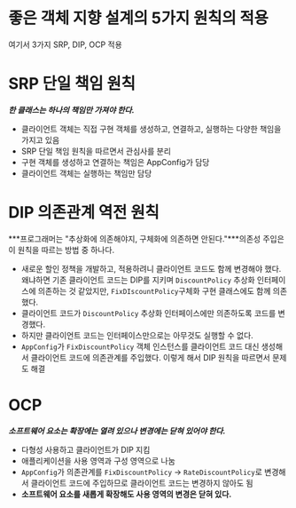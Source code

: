 # 좋은 객체 지향 설계의 5가지 원칙의 적용
여기서 3가지 SRP, DIP, OCP 적용
# SRP 단일 책임 원칙
***한 클래스는 하나의 책임만 가져야 한다.***
* 클라이언트 객체는 직접 구현 객체를 생성하고, 연결하고, 실행하는 다양한 책임을 가지고 있음
* SRP 단일 책임 원칙을 따르면서 관심사를 분리
* 구현 객체를 생성하고 연결하는 책임은 AppConfig가 담당
* 클라이언트 객체는 실행하는 책임만 담당

# DIP 의존관계 역전 원칙
***프로그래머는 "추상화에 의존해야지, 구체화에 의존하면 안된다."***의존성 주입은 이 원칙을 따르는 방법 중 하나다.
* 새로운 할인 정책을 개발하고, 적용하려니 클라이언트 코드도 함께 변경해야 했다. 왜냐하면 기존 클라이언트 코드는 DIP를 지키며 `DiscountPolicy` 추상화 인터페이스에 의존하는 것 같았지만, `FixDIscountPolicy`구체화 구현 클래스에도 함께 의존했다.
* 클라이언트 코드가 `DiscountPolicy` 추상화 인터페이스에만 의존하도록 코드를 변경했다.
* 하지만 클라이언트 코드는 인터페이스만으로는 아무것도 실행할 수 없다.
* `AppConfig`가 `FixDiscountPolicy` 객체 인스턴스를 클라이언트 코드 대신 생성해서 클라이언트 코드에 의존관계를 주입했다. 이렇게 해서 DIP 원칙을 따르면서 문제도 해결

# OCP
***소프트웨어 요소는 확장에는 열려 있으나 변경에는 닫혀 있어야 한다.***
* 다형성 사용하고 클라이언트가 DIP 지킴
* 애플리케이션을 사용 영역과 구성 영역으로 나눔
* `AppConfig`가 의존관계를 `FixDiscountPolicy` -> `RateDiscountPolicy`로 변경해서 클라이언트 코드에 주입하므로 클라이언트 코드는 변경하지 않아도 됨
* **소프트웨어 요소를 새롭게 확장해도 사용 영역의 변경은 닫혀 있다.**
